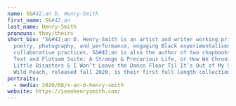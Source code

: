 ```yaml
---
name: S&#42;an D. Henry-Smith
first_name: S&#42;an
last_name: Henry-Smith
pronouns: they/theirs
short_bio: "S&#42;an D. Henry-Smith is an artist and writer working primarily in
  poetry, photography, and performance, engaging Black experimentalisms and
  collaborative practices. S&#42;an is also the author of two chapbooks, Body
  Text and Flotsam Suite: A Strange & Precarious Life, or How We Chronicled the
  Little Disasters & I Won’t Leave the Dance Floor Til It’s Out of My System.
  Wild Peach, released fall 2020, is their first full length collection. "
portraits:
  - media: 2020/08/s-an-d-henry-smith
website: https://seanhenrysmith.com/
---
```

